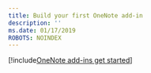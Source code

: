 ```yaml
---
title: Build your first OneNote add-in
description: ''
ms.date: 01/17/2019
ROBOTS: NOINDEX
---
```


[!include[OneNote add-ins get started](../includes/file-get-started-onenote.md)]
